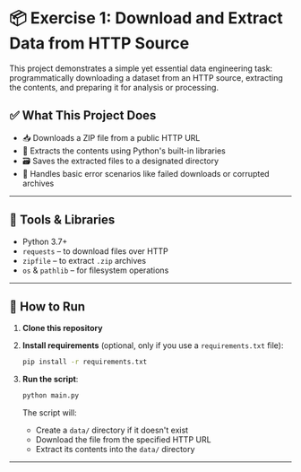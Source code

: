 # 📦 Exercise 1: Download and Extract Data from HTTP Source

This project demonstrates a simple yet essential data engineering task: programmatically downloading a dataset from an HTTP source, extracting the contents, and preparing it for analysis or processing.

## ✅ What This Project Does

- 📥 Downloads a ZIP file from a public HTTP URL
- 📂 Extracts the contents using Python's built-in libraries
- 🗃️ Saves the extracted files to a designated directory
- 📌 Handles basic error scenarios like failed downloads or corrupted archives

---

## 🔧 Tools & Libraries

- Python 3.7+
- `requests` – to download files over HTTP
- `zipfile` – to extract `.zip` archives
- `os` & `pathlib` – for filesystem operations

---

## 🚀 How to Run

1. **Clone this repository**

2. **Install requirements** (optional, only if you use a `requirements.txt` file):

    ```bash
    pip install -r requirements.txt
    ```

3. **Run the script**:

    ```bash
    python main.py
    ```

    The script will:
    - Create a `data/` directory if it doesn't exist
    - Download the file from the specified HTTP URL
    - Extract its contents into the `data/` directory

---

